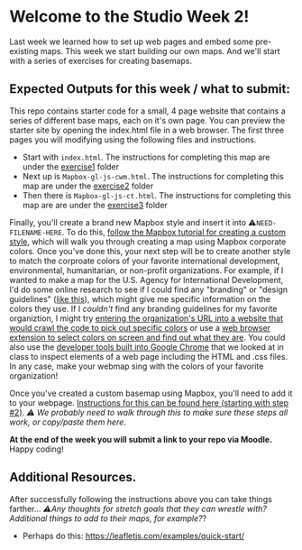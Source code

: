 # Welcome to the Studio Week 2!
Last week we learned how to set up web pages and embed some pre-existing maps. This week we start building our own maps. And we'll start with a series of exercises for creating basemaps. 

## Expected Outputs for this week / what to submit: 
This repo contains starter code for a small, 4 page website that contains a series of different base maps, each on it's own page. You can preview the starter site by opening the index.html file in a web browser. The first three pages you will modifying using the following files and instructions. 
- Start with `index.html`. The instructions for completing this map are under the [exercise1](https://github.com/IDCE-MSGIS/studio-week2/tree/master/exercise1) folder
- Next up is `Mapbox-gl-js-cwm.html`. The instructions for completing this map are under the [exercise2](https://github.com/IDCE-MSGIS/studio-week2/tree/master/exercise2) folder
- Then there is `Mapbox-gl-js-ct.html`. The instructions for completing this map are are under the [exercise3](https://github.com/IDCE-MSGIS/studio-week2/tree/master/exercise3) folder

Finally, you'll create a brand new Mapbox style and insert it into :warning:`NEED-FILENAME-HERE`. To do this, [follow the Mapbox tutorial for creating a custom style](https://docs.mapbox.com/help/tutorials/create-a-custom-style/?utm_medium=sem&utm_source=google&utm_campaign=sem%7Cgoogle%7Cbrand%7Cchko-googlesearch-pr01-dynamicsearchcampaign-nb.broad-all-landingpage-search&utm_term=brand&utm_content=chko-googlesearch-pr01-dynamicsearchcampaign-nb.broad-all-landingpage-search&gclid=Cj0KCQiA-bjyBRCcARIsAFboWg0c06wf34jAP1XV8i53wUBsfaO3P-sB5wC7sPMMxcgBtUjstEN5330aAuPhEALw_wcB), which will walk you through creating a map using Mapbox corporate colors. Once you've done this, your next step will be to create another style to match the corproate colors of your favorite international development, environmental, humanitarian, or non-profit organizations. For example, if I wanted to make a map for the U.S. Agency for International Development, I'd do some online research to see if I could find any "branding" or "design guidelines" ([like this](https://www.usaid.gov/sites/default/files/documents/1869/USAID_GSM-02_04_2020.pdf)), which might give me specific information on the colors they use. If I *couldn't* find any branding guidelines for my favorite organiztion, I might try [entering the organization's URL into a website that would crawl the code to pick out specific colors](https://www.colorcombos.com/grabcolors.html) or use a [web browser extension to select colors on screen and find out what they are](https://chrome.google.com/webstore/detail/eye-dropper/hmdcmlfkchdmnmnmheododdhjedfccka?hl=en). You could also use the [developer tools built into Google Chrome](https://developers.google.com/web/tools/chrome-devtools/) that we looked at in class to inspect elements of a web page including the HTML and .css files. In any case, make your webmap sing with the colors of your favorite organization!

Once you've created a custom basemap using Mapbox, you'll need to add it to your webpage. [Instructions for this can be found here (starting with step #2)](https://github.com/jakobzhao/geog371/tree/master/lectures/lec13). *:warning: We probably need to walk through this to make sure these steps all work, or copy/paste them here*.

**At the end of the week you will submit a link to your repo via Moodle.** Happy coding!

## Additional Resources. 
After successfully following the instructions above you can take things farther... *:warning:Any thoughts for stretch goals that they can wrestle with? Additional things to add to their maps, for example?*? 
- Perhaps do this: https://leafletjs.com/examples/quick-start/ 